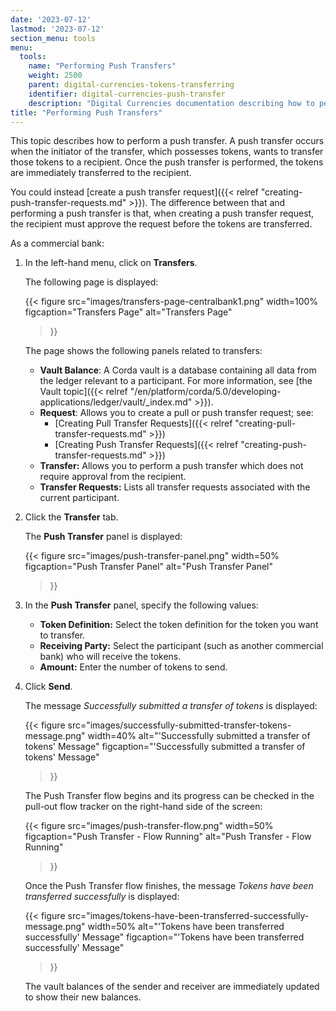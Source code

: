 ```yaml
---
date: '2023-07-12'
lastmod: '2023-07-12'
section_menu: tools
menu:
  tools:
    name: "Performing Push Transfers"
    weight: 2500
    parent: digital-currencies-tokens-transferring
    identifier: digital-currencies-push-transfer
    description: "Digital Currencies documentation describing how to perform a push transfer of tokens via the GUI"
title: "Performing Push Transfers"
---
```


This topic describes how to perform a push transfer. A push transfer occurs when the initiator of the transfer, which possesses tokens, wants to transfer those tokens to a recipient. Once the push transfer is performed, the tokens are immediately transferred to the recipient. 

You could instead [create a push transfer request]({{< relref "creating-push-transfer-requests.md" >}}). The difference between that and performing a push transfer is that, when creating a push transfer request, the recipient must approve the request before the tokens are transferred.

As a commercial bank:

1. In the left-hand menu, click on **Transfers**.

   The following page is displayed:
   
   {{< 
      figure
	  src="images/transfers-page-centralbank1.png"
      width=100%
	  figcaption="Transfers Page"
	  alt="Transfers Page"
   >}}

   The page shows the following panels related to transfers:

   * **Vault Balance**: A Corda vault is a database containing all data from the ledger relevant to a participant. For more information, see [the Vault topic]({{< relref "/en/platform/corda/5.0/developing-applications/ledger/vault/_index.md" >}}).
   * **Request**: Allows you to create a pull or push transfer request; see:
      * [Creating Pull Transfer Requests]({{< relref "creating-pull-transfer-requests.md" >}})
      * [Creating Push Transfer Requests]({{< relref "creating-push-transfer-requests.md" >}})
   * **Transfer:** Allows you to perform a push transfer which does not require approval from the recipient. 
   * **Transfer Requests:** Lists all transfer requests associated with the current participant.
  
2. Click the **Transfer** tab.

   The **Push Transfer** panel is displayed:

   {{< 
      figure
	  src="images/push-transfer-panel.png"
      width=50%
	  figcaption="Push Transfer Panel"
	  alt="Push Transfer Panel"
   >}} 
  
3. In the **Push Transfer** panel, specify the following values:

   * **Token Definition:** Select the token definition for the token you want to transfer.
   * **Receiving Party:** Select the participant (such as another commercial bank) who will receive the tokens. 
   * **Amount:** Enter the number of tokens to send.
      
3. Click **Send**. 

   The message *Successfully submitted a transfer of tokens* is displayed:

   {{< 
      figure
	  src="images/successfully-submitted-transfer-tokens-message.png"
      width=40%
	  alt="'Successfully submitted a transfer of tokens' Message"
	  figcaption="'Successfully submitted a transfer of tokens' Message"
   >}}

   The Push Transfer flow begins and its progress can be checked in the pull-out flow tracker on the right-hand side of the screen:
    
   {{< 
      figure
	  src="images/push-transfer-flow.png"
      width=50%
	  figcaption="Push Transfer - Flow Running"
	  alt="Push Transfer - Flow Running"
   >}}  

   Once the Push Transfer flow finishes, the message *Tokens have been transferred successfully* is displayed:

   {{< 
      figure
	  src="images/tokens-have-been-transferred-successfully-message.png"
      width=50%
	  alt="'Tokens have been transferred successfully' Message"
	  figcaption="'Tokens have been transferred successfully' Message"
   >}}

   The vault balances of the sender and receiver are immediately updated to show their new balances.
